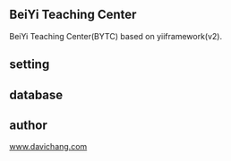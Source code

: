 ## BeiYi Teaching Center

BeiYi Teaching Center(BYTC) based on yiiframework(v2).

## setting

## database

## author

www.davichang.com